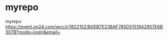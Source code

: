 myrepo
======

myrepo
https://event.on24.com/wcc/r/1822152/B0EB7E238AF785D5151942907E6B307B?mode=login&email=
